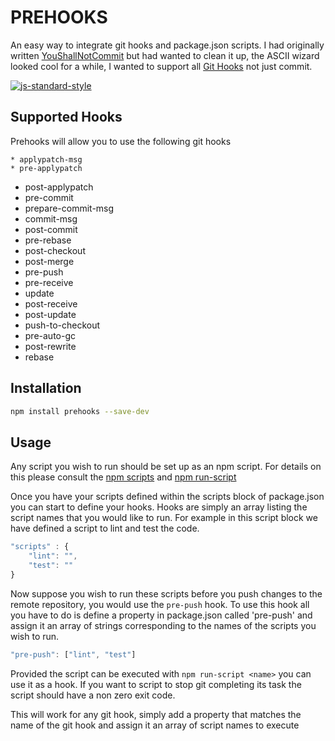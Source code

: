 # PREHOOKS
An easy way to integrate git hooks and package.json scripts.
I  had originally written [YouShallNotCommit](https://github.com/gangleri/YouShallNotCommit)
but had wanted to clean it up, the ASCII wizard looked cool for a while, I wanted
to support all [Git Hooks](http://www.git-scm.com/book/en/v2/Customizing-Git-Git-Hooks) not just commit. 

[![js-standard-style](https://cdn.rawgit.com/feross/standard/master/badge.svg)](https://github.com/feross/standard)


## Supported Hooks
Prehooks will allow you to use the following git hooks

	* applypatch-msg
	* pre-applypatch
  * post-applypatch
  * pre-commit
  * prepare-commit-msg
  * commit-msg
  * post-commit
  * pre-rebase
  * post-checkout
  * post-merge
  * pre-push
  * pre-receive
  * update
  * post-receive
  * post-update
  * push-to-checkout
  * pre-auto-gc
  * post-rewrite
  * rebase

## Installation
```sh
npm install prehooks --save-dev
```


## Usage
Any script you wish to run should be set up as an npm script. For details on this
please consult the [npm scripts](https://docs.npmjs.com/misc/scripts) and [npm run-script](https://docs.npmjs.com/cli/run-script)

Once you have your scripts defined within the scripts block of package.json you
can start to define your hooks. Hooks are simply an array listing the script
names that you would like to run. For example in this script block we have
defined a script to lint and test the code.

```js
"scripts" : {
	"lint": "",
	"test": ""
}
```

Now suppose you wish to run these scripts before you push changes to the remote
repository, you would use the `pre-push` hook. To use this hook all you have
to do is define a property in package.json called 'pre-push' and assign it
an array of strings corresponding to the names of the scripts you wish to run.

```js
"pre-push": ["lint", "test"]
```

Provided the script can be executed with `npm run-script <name>` you can use it
as a hook. If you want to script to stop git completing its task the  script
should have a non zero exit code. 

This will work for any git hook, simply add a property that matches the name of
the git hook and assign it an array of script names to execute

